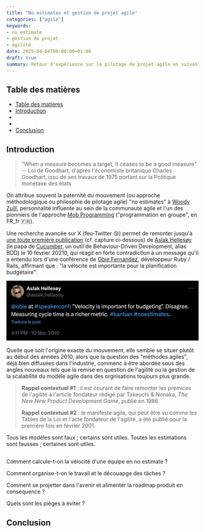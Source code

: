 ```yaml
---
title: "No estimates et gestion de projet agile"
categories: ["agile"]
keywords:
- no estimate
- gestion de projet
- agilité
date: 2025-04-04T00:00:00+01:00
draft: true
summary: Retour d'expérience sur le pilotage de projet agile en suivant l'approche "no estimate"
---
```


## Table des matières

- [Table des matières](#table-des-matières)
- [Introduction](#introduction)
- [](#)
- [](#-1)
- [Conclusion](#conclusion)


## Introduction

> "When a measure becomes a target, it ceases to be a good measure"
> -- Loi de Goodhart, d'après l'économiste britanique Charles Goodhart, issu de ses travaux de 1975 portant sur la Politique monétaire des états

On attribue souvent la paternité du mouvement (ou approche méthodologique ou philosphie de pilotage agile) "no estimates"  à [Woody Zuill](https://woodyzuill.com/), personnalité influente au sein de la communauté agile et l'un des pionniers de l'approche [Mob Programming](https://fr.wikipedia.org/wiki/Programmation_en_groupe) ("programmation en groupe", en FR_fr 🇫🇷).

Une recherche avancée sur X (feu-Twitter 😢) permet de remonter jusqu'à [une toute première publication](https://x.com/aslak_hellesoy/status/8904886181) (cf. capture ci-dessous) de [Aslak Hellesøy](https://x.com/aslak_hellesoy) (le papa de [Cucumber](https://cucumber.io/docs), un outil de Behaviour-Driven Development, alias BDD) le 10 février 20210, qui réagit en forte contradiction à un message qu'il a entendu lors d'une conférence de [Obie Fernandez](https://en.wikipedia.org/wiki/Obie_Fernandez), développeur Ruby / Rails, affirmant que : "la vélocité est importante pour la planification budgétaire".

![@obie at #speakerconf: "Velocity is important for budgeting". Disagree. Measuring cycle time is a richer metric. #kanban #noestimates.](image.png)

Quelle que soit l'origine exacte du mouvement, elle semble se situer plutôt au début des années 2010, alors que la question des "méthodes agiles", déjà bien diffusées dans l'industrie, commenc à être abordée sous des angles nouveaux tels que la remise en question de l'agilité ou la gestion de la scalabilité du modèle agile dans des orgnisations toujours plus grande.

> **Rappel contextuel #1** : il est courant de faire remonter les prémices de l'agilité à l'article fondateur rédigé par Takeuchi & Nonaka, *The New New Product Development Game*, publié en 1986
> 
> **Rappel contextuel #2** : le manifeste agile, qui peut être vu comme les Tables de la Loi et l'acte fondateur de l'agilité, a été publié pour la première fois en février 2001.

Tous les modèles sont faux ; certains sont utiles. Toutes les estimations sont fausses ; certaines sont utiles.

##


##

Comment calcule-t-on la vélocité d'une équipe en no estimate ?

Comment organise-t-on le travail et le découapge des tâches ?

Comment se projetter dans l'avenir et alimenter la roadmap produit en conséquence ?

Quels sont les pièges à éviter ?



## Conclusion

